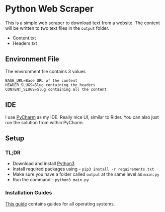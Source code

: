# Python Web Scraper

This is a simple web scraper to download text from a website. The content will be written to two text files in the `output` folder.

- Content.txt
- Headers.txt

## Environment File

The environment file contains 3 values

```
BASE_URL=Base URL of the content
HEADER_SLUGS=Slug containing the headers
CONTENT_SLUGS=Slug containing all the content
```

## IDE

I use [PyCharm](https://www.jetbrains.com/pycharm/) as my IDE. Really nice UI, similar to Rider. You can also just run the solution from within PyCharm.

## Setup

### TL;DR

- Download and install [Python3](https://www.python.org/downloads/)
- Install required packages using - `pip3 install -r requirements.txt`
- Make sure you have a folder called `output` at the same level as `main.py`
- Run the command - `python3 main.py`

### Installation Guides

[This guide](https://realpython.com/installing-python/) contains guides for all operating systems.
